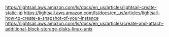 


https://lightsail.aws.amazon.com/ls/docs/en_us/articles/lightsail-create-static-ip
https://lightsail.aws.amazon.com/ls/docs/en_us/articles/lightsail-how-to-create-a-snapshot-of-your-instance
https://lightsail.aws.amazon.com/ls/docs/en_us/articles/create-and-attach-additional-block-storage-disks-linux-unix

